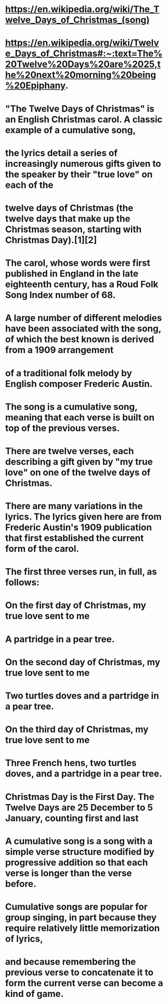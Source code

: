
# https://en.wikipedia.org/wiki/The_Twelve_Days_of_Christmas_(song)
# https://en.wikipedia.org/wiki/Twelve_Days_of_Christmas#:~:text=The%20Twelve%20Days%20are%2025,the%20next%20morning%20being%20Epiphany.

# "The Twelve Days of Christmas" is an English Christmas carol. A classic example of a cumulative song,
# the lyrics detail a series of increasingly numerous gifts given to the speaker by their "true love" on each of the
# twelve days of Christmas (the twelve days that make up the Christmas season, starting with Christmas Day).[1][2]
# The carol, whose words were first published in England in the late eighteenth century, has a Roud Folk Song Index number of 68.
# A large number of different melodies have been associated with the song, of which the best known is derived from a 1909 arrangement
# of a traditional folk melody by English composer Frederic Austin.

# The song is a cumulative song, meaning that each verse is built on top of the previous verses.
# There are twelve verses, each describing a gift given by "my true love" on one of the twelve days of Christmas.
# There are many variations in the lyrics. The lyrics given here are from Frederic Austin's 1909 publication that first established the current form of the carol.
# The first three verses run, in full, as follows:
# On the first day of Christmas, my true love sent to me
# A partridge in a pear tree.
# On the second day of Christmas, my true love sent to me
# Two turtles doves and a partridge in a pear tree.
# On the third day of Christmas, my true love sent to me
# Three French hens, two turtles doves, and a partridge in a pear tree.

# Christmas Day is the First Day. The Twelve Days are 25 December to 5 January, counting first and last

# A cumulative song is a song with a simple verse structure modified by progressive addition so that each verse is longer than the verse before.
# Cumulative songs are popular for group singing, in part because they require relatively little memorization of lyrics,
# and because remembering the previous verse to concatenate it to form the current verse can become a kind of game.
